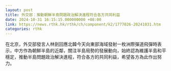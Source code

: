 ```yaml
---
layout: post
title: 外交部：推動朝鮮半島問題政治解決進程符合各方共同利益
date: 2024-10-31 16:15:15.000000000 +08:00
link: https://news.rthk.hk/rthk/ch/component/k2/1777026-20241031.htm
categories: rthk
---
```


在北京，外交部發言人林劍回應北韓今天向東部海域發射一枚洲際彈道飛彈時表示，中方作為朝鮮半島的近鄰，關注半島局勢的發展動向，始終認為維護半島和平穩定，推動半島問題政治解決進程，符合各方的共同利益，希望各方為此作出努力。
